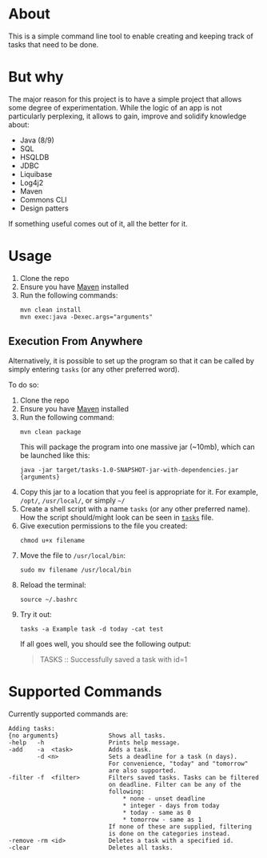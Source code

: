 # About
This is a simple command line tool to enable creating and keeping track of tasks that need to be done.

# But why
The major reason for this project is to have a simple project that allows some degree of experimentation. 
While the logic of an app is not particularly perplexing, it allows to gain, improve and solidify knowledge 
about:
* Java (8/9)
* SQL
* HSQLDB
* JDBC
* Liquibase
* Log4j2
* Maven
* Commons CLI
* Design patters

If something useful comes out of it, all the better for it.

# Usage
1. Clone the repo
2. Ensure you have [Maven](https://maven.apache.org/install.html) installed
3. Run the following commands:
    ~~~
    mvn clean install
    mvn exec:java -Dexec.args="arguments"
    ~~~

## Execution From Anywhere
Alternatively, it is possible to set up the program so that it can be called
by simply entering `tasks` (or any other preferred word).

To do so:
1. Clone the repo
2. Ensure you have [Maven](https://maven.apache.org/install.html) installed
3. Run the following command:
    ~~~
    mvn clean package
    ~~~
   This will package the program into one massive jar (~10mb), which can be 
   launched like this:
    ~~~
    java -jar target/tasks-1.0-SNAPSHOT-jar-with-dependencies.jar {arguments}
    ~~~
4. Copy this jar to a location that you feel is appropriate for it. For example,
   `/opt/`, `/usr/local/`, or simply `~/`
5. Create a shell script with a name `tasks` (or any other preferred name).
   How the script should/might look can be seen in 
   [`tasks`](https://github.com/vilisimo/tasks/blob/master/tasks) file.
6. Give execution permissions to the file you created:
    ~~~
    chmod u+x filename
    ~~~
7. Move the file to `/usr/local/bin`:
    ~~~
    sudo mv filename /usr/local/bin
    ~~~ 
8. Reload the terminal:
    ~~~
    source ~/.bashrc
    ~~~
9. Try it out:
    ~~~
    tasks -a Example task -d today -cat test
    ~~~
    If all goes well, you should see the following output:
    > TASKS :: Successfully saved a task with id=1
    


# Supported Commands
Currently supported commands are:
~~~
Adding tasks:
{no arguments}              Shows all tasks.
-help   -h                  Prints help message.
-add    -a  <task>          Adds a task.
        -d <n>              Sets a deadline for a task (n days). 
                            For convenience, "today" and "tomorrow"
                            are also supported.
-filter -f  <filter>        Filters saved tasks. Tasks can be filtered 
                            on deadline. Filter can be any of the 
                            following: 
                                * none - unset deadline
                                * integer - days from today
                                * today - same as 0
                                * tomorrow - same as 1
                            If none of these are supplied, filtering
                            is done on the categories instead.
-remove -rm <id>            Deletes a task with a specified id.
-clear                      Deletes all tasks.
~~~
